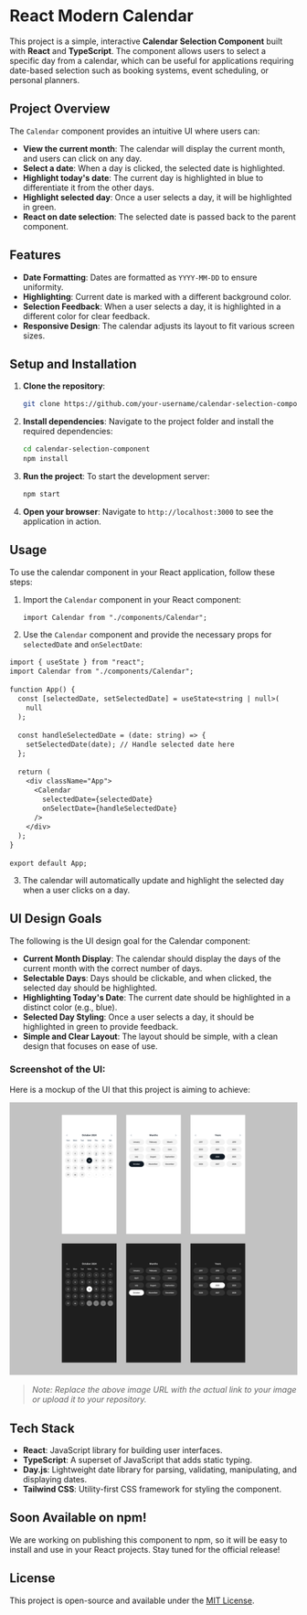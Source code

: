 # React Modern Calendar

This project is a simple, interactive **Calendar Selection Component** built with **React** and **TypeScript**. The component allows users to select a specific day from a calendar, which can be useful for applications requiring date-based selection such as booking systems, event scheduling, or personal planners.

## Project Overview

The `Calendar` component provides an intuitive UI where users can:

- **View the current month**: The calendar will display the current month, and users can click on any day.
- **Select a date**: When a day is clicked, the selected date is highlighted.
- **Highlight today's date**: The current day is highlighted in blue to differentiate it from the other days.
- **Highlight selected day**: Once a user selects a day, it will be highlighted in green.
- **React on date selection**: The selected date is passed back to the parent component.

## Features

- **Date Formatting**: Dates are formatted as `YYYY-MM-DD` to ensure uniformity.
- **Highlighting**: Current date is marked with a different background color.
- **Selection Feedback**: When a user selects a day, it is highlighted in a different color for clear feedback.
- **Responsive Design**: The calendar adjusts its layout to fit various screen sizes.

## Setup and Installation

1. **Clone the repository**:

   ```bash
   git clone https://github.com/your-username/calendar-selection-component.git
   ```

2. **Install dependencies**:
   Navigate to the project folder and install the required dependencies:

   ```bash
   cd calendar-selection-component
   npm install
   ```

3. **Run the project**:
   To start the development server:

   ```bash
   npm start
   ```

4. **Open your browser**:
   Navigate to `http://localhost:3000` to see the application in action.

## Usage

To use the calendar component in your React application, follow these steps:

1. Import the `Calendar` component in your React component:

   ```tsx
   import Calendar from "./components/Calendar";
   ```

2. Use the `Calendar` component and provide the necessary props for `selectedDate` and `onSelectDate`:

```tsx
import { useState } from "react";
import Calendar from "./components/Calendar";

function App() {
  const [selectedDate, setSelectedDate] = useState<string | null>(
    null
  );

  const handleSelectedDate = (date: string) => {
    setSelectedDate(date); // Handle selected date here
  };

  return (
    <div className="App">
      <Calendar
        selectedDate={selectedDate}
        onSelectDate={handleSelectedDate}
      />
    </div>
  );
}

export default App;
```

3. The calendar will automatically update and highlight the selected day when a user clicks on a day.

## UI Design Goals

The following is the UI design goal for the Calendar component:

- **Current Month Display**: The calendar should display the days of the current month with the correct number of days.
- **Selectable Days**: Days should be clickable, and when clicked, the selected day should be highlighted.
- **Highlighting Today's Date**: The current date should be highlighted in a distinct color (e.g., blue).
- **Selected Day Styling**: Once a user selects a day, it should be highlighted in green to provide feedback.
- **Simple and Clear Layout**: The layout should be simple, with a clean design that focuses on ease of use.

### Screenshot of the UI:

Here is a mockup of the UI that this project is aiming to achieve:

![Calendar UI Mockup](./design.png)

> _Note: Replace the above image URL with the actual link to your image or upload it to your repository._

## Tech Stack

- **React**: JavaScript library for building user interfaces.
- **TypeScript**: A superset of JavaScript that adds static typing.
- **Day.js**: Lightweight date library for parsing, validating, manipulating, and displaying dates.
- **Tailwind CSS**: Utility-first CSS framework for styling the component.

## Soon Available on npm!

We are working on publishing this component to npm, so it will be easy to install and use in your React projects. Stay tuned for the official release!

## License

This project is open-source and available under the [MIT License](LICENSE).
